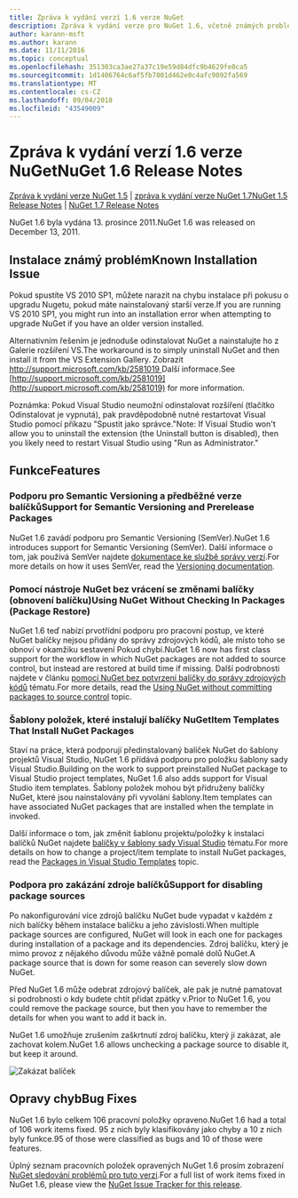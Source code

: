 ```yaml
---
title: Zpráva k vydání verzí 1.6 verze NuGet
description: Zpráva k vydání verze pro NuGet 1.6, včetně známých problémů, opravy chyb, nové funkce a chcete.
author: karann-msft
ms.author: karann
ms.date: 11/11/2016
ms.topic: conceptual
ms.openlocfilehash: 351303ca3ae27a37c19e59d84dfc9b4629fe0ca5
ms.sourcegitcommit: 1d1406764c6af5fb7801d462e0c4afc9092fa569
ms.translationtype: MT
ms.contentlocale: cs-CZ
ms.lasthandoff: 09/04/2018
ms.locfileid: "43549009"
---
```

 # <a name="nuget-16-release-notes"></a><span data-ttu-id="8d704-103">Zpráva k vydání verzí 1.6 verze NuGet</span><span class="sxs-lookup"><span data-stu-id="8d704-103">NuGet 1.6 Release Notes</span></span>

<span data-ttu-id="8d704-104">[Zpráva k vydání verze NuGet 1.5](../release-notes/nuget-1.5.md) | [zpráva k vydání verze NuGet 1.7](../release-notes/nuget-1.7.md)</span><span class="sxs-lookup"><span data-stu-id="8d704-104">[NuGet 1.5 Release Notes](../release-notes/nuget-1.5.md) | [NuGet 1.7 Release Notes](../release-notes/nuget-1.7.md)</span></span>

<span data-ttu-id="8d704-105">NuGet 1.6 byla vydána 13. prosince 2011.</span><span class="sxs-lookup"><span data-stu-id="8d704-105">NuGet 1.6 was released on December 13, 2011.</span></span>

## <a name="known-installation-issue"></a><span data-ttu-id="8d704-106">Instalace známý problém</span><span class="sxs-lookup"><span data-stu-id="8d704-106">Known Installation Issue</span></span>
<span data-ttu-id="8d704-107">Pokud spustíte VS 2010 SP1, můžete narazit na chybu instalace při pokusu o upgradu Nugetu, pokud máte nainstalovaný starší verze.</span><span class="sxs-lookup"><span data-stu-id="8d704-107">If you are running VS 2010 SP1, you might run into an installation error when attempting to upgrade NuGet if you have an older version installed.</span></span>

<span data-ttu-id="8d704-108">Alternativním řešením je jednoduše odinstalovat NuGet a nainstalujte ho z Galerie rozšíření VS.</span><span class="sxs-lookup"><span data-stu-id="8d704-108">The workaround is to simply uninstall NuGet and then install it from the VS Extension Gallery.</span></span>  <span data-ttu-id="8d704-109">Zobrazit [ http://support.microsoft.com/kb/2581019 ](http://support.microsoft.com/kb/2581019) Další informace.</span><span class="sxs-lookup"><span data-stu-id="8d704-109">See [http://support.microsoft.com/kb/2581019](http://support.microsoft.com/kb/2581019) for more information.</span></span>

<span data-ttu-id="8d704-110">Poznámka: Pokud Visual Studio neumožní odinstalovat rozšíření (tlačítko Odinstalovat je vypnutá), pak pravděpodobně nutné restartovat Visual Studio pomocí příkazu "Spustit jako správce."</span><span class="sxs-lookup"><span data-stu-id="8d704-110">Note: If Visual Studio won't allow you to uninstall the extension (the Uninstall button is disabled), then you likely need to restart Visual Studio using "Run as Administrator."</span></span>

## <a name="features"></a><span data-ttu-id="8d704-111">Funkce</span><span class="sxs-lookup"><span data-stu-id="8d704-111">Features</span></span>

### <a name="support-for-semantic-versioning-and-prerelease-packages"></a><span data-ttu-id="8d704-112">Podporu pro Semantic Versioning a předběžné verze balíčků</span><span class="sxs-lookup"><span data-stu-id="8d704-112">Support for Semantic Versioning and Prerelease Packages</span></span>
<span data-ttu-id="8d704-113">NuGet 1.6 zavádí podporu pro Semantic Versioning (SemVer).</span><span class="sxs-lookup"><span data-stu-id="8d704-113">NuGet 1.6 introduces support for Semantic Versioning (SemVer).</span></span> <span data-ttu-id="8d704-114">Další informace o tom, jak používá SemVer najdete [dokumentace ke službě správy verzí](../create-packages/prerelease-packages.md).</span><span class="sxs-lookup"><span data-stu-id="8d704-114">For more details on how it uses SemVer, read the [Versioning documentation](../create-packages/prerelease-packages.md).</span></span>

### <a name="using-nuget-without-checking-in-packages-package-restore"></a><span data-ttu-id="8d704-115">Pomocí nástroje NuGet bez vrácení se změnami balíčky (obnovení balíčku)</span><span class="sxs-lookup"><span data-stu-id="8d704-115">Using NuGet Without Checking In Packages (Package Restore)</span></span>
<span data-ttu-id="8d704-116">NuGet 1.6 teď nabízí prvotřídní podporu pro pracovní postup, ve které NuGet balíčky nejsou přidány do správy zdrojových kódů, ale místo toho se obnoví v okamžiku sestavení Pokud chybí.</span><span class="sxs-lookup"><span data-stu-id="8d704-116">NuGet 1.6 now has first class support for the workflow in which NuGet packages are not added to source control, but instead are restored at build time if missing.</span></span> <span data-ttu-id="8d704-117">Další podrobnosti najdete v článku [pomocí NuGet bez potvrzení balíčky do správy zdrojových kódů](../consume-packages/packages-and-source-control.md) tématu.</span><span class="sxs-lookup"><span data-stu-id="8d704-117">For more details, read the [Using NuGet without committing packages to source control](../consume-packages/packages-and-source-control.md) topic.</span></span>

### <a name="item-templates-that-install-nuget-packages"></a><span data-ttu-id="8d704-118">Šablony položek, které instalují balíčky NuGet</span><span class="sxs-lookup"><span data-stu-id="8d704-118">Item Templates That Install NuGet Packages</span></span>
<span data-ttu-id="8d704-119">Staví na práce, která podporují předinstalovaný balíček NuGet do šablony projektů Visual Studio, NuGet 1.6 přidává podporu pro položku šablony sady Visual Studio.</span><span class="sxs-lookup"><span data-stu-id="8d704-119">Building on the work to support preinstalled NuGet package to Visual Studio project templates, NuGet 1.6 also adds support for Visual Studio item templates.</span></span> <span data-ttu-id="8d704-120">Šablony položek mohou být přidruženy balíčky NuGet, které jsou nainstalovány při vyvolání šablony.</span><span class="sxs-lookup"><span data-stu-id="8d704-120">Item templates can have associated NuGet packages that are installed when the template in invoked.</span></span>

<span data-ttu-id="8d704-121">Další informace o tom, jak změnit šablonu projektu/položky k instalaci balíčků NuGet najdete [balíčky v šablony sady Visual Studio](../visual-studio-extensibility/visual-studio-templates.md) tématu.</span><span class="sxs-lookup"><span data-stu-id="8d704-121">For more details on how to change a project/item template to install NuGet packages, read the [Packages in Visual Studio Templates](../visual-studio-extensibility/visual-studio-templates.md) topic.</span></span>

### <a name="support-for-disabling-package-sources"></a><span data-ttu-id="8d704-122">Podpora pro zakázání zdroje balíčků</span><span class="sxs-lookup"><span data-stu-id="8d704-122">Support for disabling package sources</span></span>
<span data-ttu-id="8d704-123">Po nakonfigurování více zdrojů balíčku NuGet bude vypadat v každém z nich balíčky během instalace balíčku a jeho závislosti.</span><span class="sxs-lookup"><span data-stu-id="8d704-123">When multiple package sources are configured, NuGet will look in each one for packages during installation of a package and its dependencies.</span></span> <span data-ttu-id="8d704-124">Zdroj balíčku, který je mimo provoz z nějakého důvodu může vážně pomalé dolů NuGet.</span><span class="sxs-lookup"><span data-stu-id="8d704-124">A package source that is down for some reason can severely slow down NuGet.</span></span>

<span data-ttu-id="8d704-125">Před NuGet 1.6 může odebrat zdrojový balíček, ale pak je nutné pamatovat si podrobnosti o kdy budete chtít přidat zpátky v.</span><span class="sxs-lookup"><span data-stu-id="8d704-125">Prior to NuGet 1.6, you could remove the package source, but then you have to remember the details for when you want to add it back in.</span></span>

<span data-ttu-id="8d704-126">NuGet 1.6 umožňuje zrušením zaškrtnutí zdroj balíčku, který ji zakázat, ale zachovat kolem.</span><span class="sxs-lookup"><span data-stu-id="8d704-126">NuGet 1.6 allows unchecking a package source to disable it, but keep it around.</span></span>

![Zakázat balíček](./media/package-source-with-disabled-source.png)

## <a name="bug-fixes"></a><span data-ttu-id="8d704-128">Opravy chyb</span><span class="sxs-lookup"><span data-stu-id="8d704-128">Bug Fixes</span></span>
<span data-ttu-id="8d704-129">NuGet 1.6 bylo celkem 106 pracovní položky opraveno.</span><span class="sxs-lookup"><span data-stu-id="8d704-129">NuGet 1.6 had a total of 106 work items fixed.</span></span> <span data-ttu-id="8d704-130">95 z nich byly klasifikovány jako chyby a 10 z nich byly funkce.</span><span class="sxs-lookup"><span data-stu-id="8d704-130">95 of those were classified as bugs and 10 of those were features.</span></span>

<span data-ttu-id="8d704-131">Úplný seznam pracovních položek opravených NuGet 1.6 prosím zobrazení [NuGet sledování problémů pro tuto verzi](http://nuget.codeplex.com/workitem/list/advanced?keyword=&status=Closed&type=All&priority=All&release=NuGet%201.6&assignedTo=All&component=All&sortField=Votes&sortDirection=Descending&page=0).</span><span class="sxs-lookup"><span data-stu-id="8d704-131">For a full list of work items fixed in NuGet 1.6, please view the [NuGet Issue Tracker for this release](http://nuget.codeplex.com/workitem/list/advanced?keyword=&status=Closed&type=All&priority=All&release=NuGet%201.6&assignedTo=All&component=All&sortField=Votes&sortDirection=Descending&page=0).</span></span>

